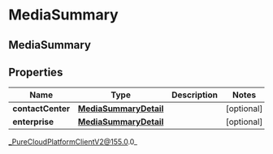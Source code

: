 # MediaSummary

## MediaSummary

## Properties

|Name | Type | Description | Notes|
|------------ | ------------- | ------------- | -------------|
| **contactCenter** | [**MediaSummaryDetail**](MediaSummaryDetail) |  | [optional] |
| **enterprise** | [**MediaSummaryDetail**](MediaSummaryDetail) |  | [optional] |



_PureCloudPlatformClientV2@155.0.0_
